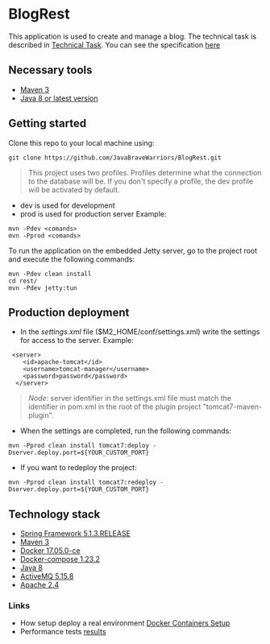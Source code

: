 # BlogRest
This application is used to create and manage a blog.
The technical task is described in [Technical Task][1]. You can see the specification [here][8]

## Necessary tools
* [Maven 3][2]
* [Java 8 or latest version][4]

## Getting started
Clone this repo to your local machine using:
```
git clone https://github.com/JavaBraveWarriors/BlogRest.git
```
>This project uses two profiles. Profiles determine what the connection to the database will be.
If you don't specify a profile, the dev profile will be activated by default.
 * dev is used for development
 * prod is used for production server
 Example:
 ```
 mvn -Pdev <comands>
 mvn -Pprod <comands>
 ```
 
To run the application on the embedded Jetty server, go to the project root and execute the following commands:
```
mvn -Pdev clean install 
cd rest/
mvn -Pdev jetty:tun
```
## Production deployment
* In the *settings.xml* file ($M2_HOME/conf/settings.xml) write the settings for access to the server. Example:
```
 <server>
    <id>apache-tomcat</id>
    <username>tomcat-manager</username>
    <password>password</password>
  </server>
```
> *Node*: server identifier in the settings.xml file must match the identifier in pom.xml in the root of the plugin project "tomcat7-maven-plugin".
* When the settings are completed, run the following commands:
```
mvn -Pprod clean install tomcat7:deploy -Dserver.deploy.port=${YOUR_CUSTOM_PORT}

```
* If you want to redeploy the project:
```
mvn -Pprod clean install tomcat7:redeploy -Dserver.deploy.port=${YOUR_CUSTOM_PORT}
```

## Technology stack
* [Spring Framework 5.1.3.RELEASE][5]
* [Maven 3][6]
* [Docker 17.05.0-ce][7]
* [Docker-compose 1.23.2][9]
* [Java 8][4]
* [ActiveMQ 5.15.8][10]
* [Apache 2.4][12]


### Links
* How setup deploy a real environment [Docker Containers Setup][3]
* Performance tests [results][11]

[1]: docs/TechnicalTask.md
[2]: https://maven.apache.org/install.html
[3]: docs/DockerContainersSetup.md
[4]: https://www.oracle.com/technetwork/java/javase/downloads/jdk8-downloads-2133151.html
[5]: https://docs.spring.io/spring-framework/docs/5.1.3.RELEASE/spring-framework-reference/
[6]: https://maven.apache.org/guides/
[7]: https://docs.docker.com/
[8]: docs/Specification.md
[9]: https://docs.docker.com/compose/
[10]: http://activemq.apache.org/
[11]: docs/PerformanceTests.md
[12]: https://httpd.apache.org/docs/2.4/